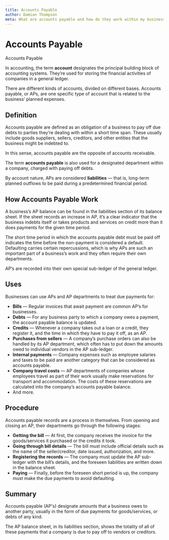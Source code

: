 ```yaml
---
title: Accounts Payable
author: Damian Thompson
meta: What are accounts payable and how do they work within my business. 
---
```


# Accounts Payable

Accounts Payable

In accounting, the term **account** designates the principal building block of accounting systems. They’re used for storing the financial activities of companies in a general ledger.

There are different kinds of accounts, divided on different bases. Accounts payable, or APs, are one specific type of account that is related to the business’ planned expenses.

## Definition

Accounts payable are defined as an obligation of a business to pay off due debts to parties they’re dealing with within a short time span. These usually include goods suppliers, sellers, creditors, and other entities that the business might be indebted to.

In this sense, accounts payable are the opposite of accounts receivable.

The term **accounts payable** is also used for a designated department within a company, charged with paying off debts.

By account nature, APs are considered **liabilities** — that is, long-term planned outflows to be paid during a predetermined financial period.

## How Accounts Payable Work

A business’s AP balance can be found in the liabilities section of its balance sheet. If the sheet records an increase in AP, it’s a clear indicator that the business indebts itself or takes products and services on credit more than it does payments for the given time period.

The short time period in which the accounts payable debt must be paid off indicates the time before the non-payment is considered a default. Defaulting carries certain repercussions, which is why APs are such an important part of a business’s work and they often require their own departments.

AP’s are recorded into their own special sub-ledger of the general ledger.

## Uses

Businesses can use APs and AP departments to treat due payments for:

* **Bills** — Regular invoices that await payment are common AP’s for businesses.
* **Debts** — For any business party to which a company owes a payment, the account payable balance is updated.
* **Credits** — Whenever a company takes out a loan or a credit, they register it, and the time in which they have to pay it off, as an AP.
* **Purchases from sellers** — A company’s purchase orders can also be handled by its AP department, which often has to put down the amounts owed to individual vendors in the AP sub-ledger.
* **Internal payments** — Company expenses such as employee salaries and taxes to be paid are another category that can be considered as accounts payable.
* **Company travel costs** — AP departments of companies whose employees travel as part of their work usually make reservations for transport and accommodation. The costs of these reservations are calculated into the company’s accounts payable balance.
* And more.

## Procedure

Accounts payable records are a process in themselves. From opening and closing an AP, their departments go through the following stages:

* **Getting the bill** — At first, the company receives the invoice for the goods/services it purchased or the credits it took.
* **Going through bill details** — The bill must include official details such as the name of the seller/creditor, date issued, authorization, and more.
* **Registering the records** — The company must update the AP sub-ledger with the bill’s details, and the foreseen liabilities are written down in the balance sheet.
* **Paying** — Finally, before the foreseen short period is up, the company must make the due payments to avoid defaulting.

## Summary

Аccounts payable (AP's) designate amounts that a business owes to another party, usually in the form of due payments for goods/services, or debts of any kind.

The AP balance sheet, in its liabilities section, shows the totality of all of these payments that a company is due to pay off to vendors or creditors.
